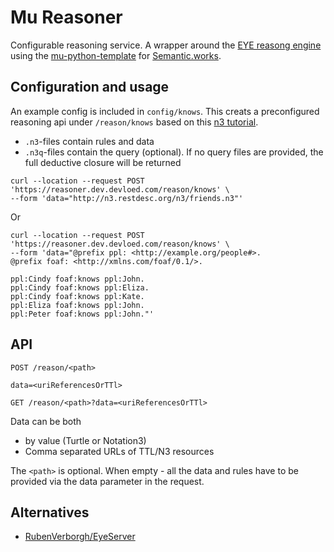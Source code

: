 # Mu Reasoner

Configurable reasoning service. A wrapper around the [EYE reasong engine](https://github.com/josd/eye) using the [mu-python-template](https://github.com/mu-semtech/mu-python-template) for [Semantic.works](https://semantic.works/).

## Configuration and usage

An example config is included in `config/knows`. This creats a preconfigured reasoning api under `/reason/knows` based on this [n3 tutorial](https://n3.restdesc.org/).

- `.n3`-files contain rules and data
- `.n3q`-files contain the query (optional). If no query files are provided, the full deductive closure will be returned

```
curl --location --request POST 'https://reasoner.dev.devloed.com/reason/knows' \
--form 'data="http://n3.restdesc.org/n3/friends.n3"'
```

Or

```
curl --location --request POST 'https://reasoner.dev.devloed.com/reason/knows' \
--form 'data="@prefix ppl: <http://example.org/people#>.
@prefix foaf: <http://xmlns.com/foaf/0.1/>.

ppl:Cindy foaf:knows ppl:John.
ppl:Cindy foaf:knows ppl:Eliza.
ppl:Cindy foaf:knows ppl:Kate.
ppl:Eliza foaf:knows ppl:John.
ppl:Peter foaf:knows ppl:John."'
```

## API

```
POST /reason/<path>

data=<uriReferencesOrTTl>
```

```
GET /reason/<path>?data=<uriReferencesOrTTl>
```

Data can be both
- by value (Turtle or Notation3)
- Comma separated URLs of TTL/N3 resources

The `<path>` is optional. When empty - all the data and rules have to be provided via the data parameter in the request.

## Alternatives
- [RubenVerborgh/EyeServer](https://github.com/RubenVerborgh/EyeServer/)
